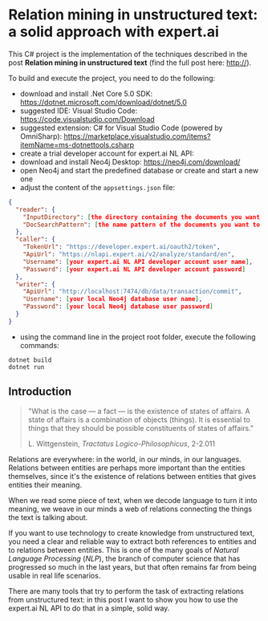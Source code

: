 Relation mining in unstructured text: a solid approach with expert.ai
=====================================================================

This C# project is the implementation of the techniques described in the post **Relation mining in unstructured text** (find the full post here: <http://>).

To build and execute the project, you need to do the following:

- download and install .Net Core 5.0 SDK: <https://dotnet.microsoft.com/download/dotnet/5.0>
- suggested IDE: Visual Studio Code: <https://code.visualstudio.com/Download>
- suggested extension: C# for Visual Studio Code (powered by OmniSharp): <https://marketplace.visualstudio.com/items?itemName=ms-dotnettools.csharp>
- create a trial developer account for expert.ai NL API:
- download and install Neo4j Desktop: <https://neo4j.com/download/>
- open Neo4j and start the predefined database or create and start a new one
- adjust the content of the `appsettings.json` file:

```json
{
  "reader": {
    "InputDirectory": [the directory containing the documents you want to analyze],
    "DocSearchPattern": [the name pattern of the documents you want to analyze, e.g. *.txt]
  },
  "caller": {
    "TokenUrl": "https://developer.expert.ai/oauth2/token",
    "ApiUrl": "https://nlapi.expert.ai/v2/analyze/standard/en",
    "Username": [your expert.ai NL API developer account user name],
    "Password": [your expert.ai NL API developer account password]
  },
  "writer": {
    "ApiUrl": "http://localhost:7474/db/data/transaction/commit",
    "Username": [your local Neo4j database user name],
    "Password": [your local Neo4j database user password]
  }
}
```
- using the command line in the project root folder, execute the following commands:

```
dotnet build
dotnet run
```

Introduction
------------

> "What is the case — a fact — is the existence of states of affairs. A state of affairs is a combination of objects (things). It is essential to things that they should be possible constituents of states of affairs."
>
> L. Wittgenstein, *Tractatus Logico-Philosophicus*, 2-2.011

Relations are everywhere: in the world, in our  minds, in our languages. Relations between entities are perhaps more important than the entities themselves, since it's the existence of relations between entities that gives entities their meaning.

When we read some piece of text, when we decode language to turn it into meaning, we weave in our minds a web of relations connecting the things the text is talking about.

If you want to use technology to create knowledge from unstructured text, you need a clear and reliable way to extract both references to entities and to relations between entities. This is one of the many goals of *Natural Language Processing* (*NLP*), the branch of computer science that has progressed so much in the last years, but that often remains far from being usable in real life scenarios.

There are many tools that try to perform the task of extracting relations from unstructured text: in this post I want to show you how to use the expert.ai NL API to do that in a simple, solid way.
